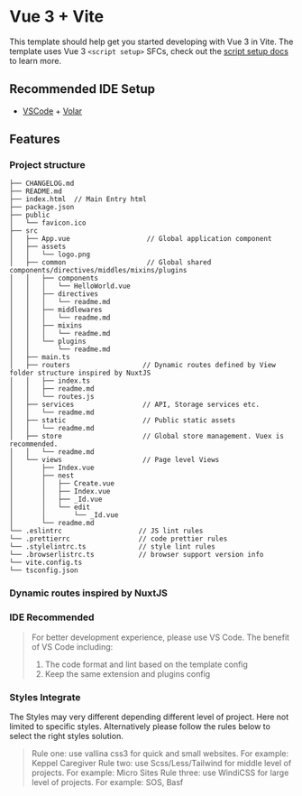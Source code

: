 # Vue 3 + Vite

This template should help get you started developing with Vue 3 in Vite. The template uses Vue 3 `<script setup>` SFCs, check out the [script setup docs](https://v3.vuejs.org/api/sfc-script-setup.html#sfc-script-setup) to learn more.

## Recommended IDE Setup

- [VSCode](https://code.visualstudio.com/) + [Volar](https://marketplace.visualstudio.com/items?itemName=johnsoncodehk.volar)

## Features

### Project structure

>

    ├── CHANGELOG.md
    ├── README.md
    ├── index.html  // Main Entry html
    ├── package.json
    ├── public
    │   └── favicon.ico
    ├── src
    │   ├── App.vue                   // Global application component
    │   ├── assets
    │   │   └── logo.png
    │   ├── common                    // Global shared components/directives/middles/mixins/plugins
    │   │   ├── components
    │   │   │   └── HelloWorld.vue
    │   │   ├── directives
    │   │   │   └── readme.md
    │   │   ├── middlewares
    │   │   │   └── readme.md
    │   │   ├── mixins
    │   │   │   └── readme.md
    │   │   └── plugins
    │   │       └── readme.md
    │   ├── main.ts
    │   ├── routers                  // Dynamic routes defined by View folder structure inspired by NuxtJS
    │   │   ├── index.ts
    │   │   ├── readme.md
    │   │   └── routes.js
    │   ├── services                 // API, Storage services etc.
    │   │   └── readme.md
    │   ├── static                   // Public static assets
    │   │   └── readme.md
    │   ├── store                    // Global store management. Vuex is recommended.
    │   │   └── readme.md
    │   └── views                    // Page level Views
    │       ├── Index.vue
    │       ├── nest
    │       │   ├── Create.vue
    │       │   ├── Index.vue
    │       │   ├── _Id.vue
    │       │   └── edit
    │       │       └── _Id.vue
    │       └── readme.md
    └── .eslintrc                   // JS lint rules
    └── .prettierrc                 // code prettier rules
    └── .stylelintrc.ts             // style lint rules
    └── .browserlistrc.ts           // browser support version info
    └── vite.config.ts
    └── tsconfig.json

### Dynamic routes inspired by NuxtJS

### IDE Recommended

> For better development experience, please use VS Code. The benefit of VS Code including:
>
> 1. The code format and lint based on the template config
> 2. Keep the same extension and plugins config

### Styles Integrate

The Styles may very different depending different level of project. Here not limited to specific styles.
Alternatively please follow the rules below to select the right styles solution.

> Rule one: use vallina css3 for quick and small websites. For example: Keppel Caregiver
> Rule two: use Scss/Less/Tailwind for middle level of projects. For example: Micro Sites
> Rule three: use WindiCSS for large level of projects. For example: SOS, Basf
